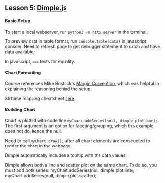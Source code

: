 ## Lesson 5: [Dimple.js](http://dimplejs.org)

#### Basic Setup

To start a local webserver, run `python3 -m http.server` in the terminal.

To preview data in table format, run `console.table(data)` in javascript console. Need to refresh page to get debugger statement to catch and have data available.

In javascript, `===` tests for equality.

#### Chart Formatting

Course references Mike Bostock's [Margin Convention](https://bl.ocks.org/mbostock/3019563), which was helpful in explaining the reasoning behind the setup.

Strftime mapping cheatsheet [here](http://man7.org/linux/man-pages/man3/strftime.3.html).

#### Building Chart

Chart is plotted with code line `myChart.addSeries(null, dimple.plot.bar);`. The first argument is an option for faceting/grouping, which this example does not do, hence the null.

Need to call `myChart.draw();` after all chart elements are constructed to render the chart in the webpage.

Dimple automatically includes a tooltip with the data values.

Dimple allows both a line and scatter plot on the same chart. To do so, you must add both series:
    myChart.addSeries(null, dimple.plot.line);
    myChart.addSeries(null, dimple.plot.scatter);
